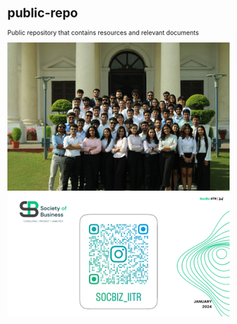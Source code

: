 # public-repo
Public repository that contains resources and relevant documents

![team24-25](https://github.com/socbiz-iitr/public-repo/blob/main/media/socbiz-team24.JPG)
![img1](https://github.com/socbiz-iitr/public-repo/blob/main/media/socbiz_slide1.png)
